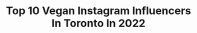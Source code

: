 ---
title: Top 10 Vegan Instagram Influencers In Toronto In 2022
description: >-
  Find top vegan Instagram influencers in Toronto in 2022. Most popular hashtags: #vegan #torontofoodblogger #torontofood #toronto.
platform: Instagram
hits: 73
text_top: Analyze the most popular Instagram profiles on inBeat.
text_bottom: Our search engine aggregates 73 Instagram influencers like this in Toronto, Canada for you to contact.
profiles:
  - username: "thepunnyvegetarian"
    fullname: >-
      The Punny Vegetarian
    bio: >-
      Using wordplay, recipe development, and food photography as activism Featured on @nytcooking, @eatingwell, and @somegoodnews She/Her 📍Toronto
    location: "Canada"
    followers: 9103
    engagement: 1130
    commentsToLikes: 0.199331
    id: ck6u7x16po5od0j71zial0lc6
    verified: false
    hashtags: "#bakersofig, #mangotart, #ketofriendly, #vincentvandoughnut"
  - username: "cheskieeats"
    fullname: >-
      ✨ Cheskie ✨
    bio: >-
      🧁Beauty comes from within, so eat beautiful food 🌻 Blogger for @torontodateideas 🌞 Sharing my spiritual journey @cheskielives
    location: "Canada"
    followers: 5542
    engagement: 420
    commentsToLikes: 0.064762
    id: ck6tic0ny0flh0j71ghph2pog
    verified: false
    hashtags: "#toronto, #datenight, #torontodateideas, #quarantinelife"
  - username: "ladyofrandomnessto"
    fullname: >-
      Lady Of Randomness To 💙
    bio: >-
      Tia 🔹Got a lot of 🖤 for Toronto 🔹Use #ladyofrandomness💙 to get featured 📧: DM or E-Mail me for collabs 🔹2020 Will be the Year of Giveaways 💫
    location: "Canada"
    followers: 13983
    engagement: 338
    commentsToLikes: 0.285591
    id: ck134od81xeii0i19nwpjlp6o
    verified: false
    hashtags: "#desserts, #sweet, #treat, #booming"
  - username: "fortheloveoffoodandlife"
    fullname: >-
      Adriana Paolella
    bio: >-
      Recipe creator Easy food&dinner ideas for busy ppl😊 👩‍🏫Teacher👩‍🍳Cook✏️Writer 👨‍👩‍👦‍👦Wife&Mom 👍🏼Content/Collab Tag for feature 🇨🇦 👇🏻Recipes
    location: "Canada"
    followers: 19575
    engagement: 262
    commentsToLikes: 0.656037
    id: ck55n4hg75gki0i11zbiu2g8y
    verified: false
    hashtags: "#fortheloveoffoodandlife, #kleinburgmoms, #bramptonmoms, #vaughanmoms"
  - username: "dougmcnish"
    fullname: >-
      Doug McNish
    bio: >-
      Executive Vegan Chef - Entrepreneur - Consultant - Author - Educator - Activist - Father. Order my new cookbook The Classics Veganized here 👇🏻
    location: "Canada"
    followers: 40333
    engagement: 108
    commentsToLikes: 0.121681
    id: ck5cgoojzp8vc0i1134yqkozr
    verified: false
    hashtags: "#theclassicsveganized, #vegansofig, #giveaway, #veganized"
  - username: "shaksz_3"
    fullname: >-
      Ahmed Mesallati
    bio: >-
      ▫Mens Physique 🏆 ▫️Actor | Athlete | Architect ▫Toronto | Abu Dhabi | Gold Coast ✖️ 決して満足しない
    location: "Canada"
    followers: 38753
    engagement: 479
    commentsToLikes: 0.033904
    id: ck14jig87kikb0i19w6no7dxd
    verified: false
    hashtags: "#candy, #hollywoodnorth, #motivation, #hulu"
  - username: "yes.foodie"
    fullname: >-
      Wendy | Foodie From Toronto
    bio: >-
      🙋🏻‍♀️ Follow @xowendyli 🇨🇦 📌 Say yaaas to fooood! 📌 Giveaways happening ALL THE TIME!! 📌 DM me for business & collaboration opportunities!!! 合作快樂!
    location: "Canada"
    followers: 5337
    engagement: 575
    commentsToLikes: 0.601844
    id: ck0w0rdugfnql0i198qxvcnip
    verified: false
    hashtags: "#torontoblogger, #foodphotography, #exploretoronto, #hamburger"
  - username: "dineandfash"
    fullname: >-
      Krystle | Toronto Blogger
    bio: >-
      lawyer • travel • food • style • pretty places 🐶 @snuggleswithdouglas business inquiries by email only ↳ 📩 dineandfash@gmail.com see the latest 👇🏽
    location: "Canada"
    followers: 33579
    engagement: 209
    commentsToLikes: 0.348625
    id: ck0ttlwob3a960i19t2km34pw
    verified: false
    hashtags: "#pursueprettythings, #abmhappylife, #f52grams, #lovetoronto"
  - username: "paveesivaa"
    fullname: >-
      Pavee Siva
    bio: >-
      ✨Living my best life✨ Arbonne Executive District Manager Business Inquiries: paveesivapr@gmail.com💌 @ps.impressionss @navsphotography_
    location: "Canada"
    followers: 4118
    engagement: 1111
    commentsToLikes: 0.138520
    id: ckap74qbeimpa0i7898zrzyhd
    verified: false
    hashtags: "#entrepeneurlife, #navsphotography, #psimpressionss, #bossbabe"
  - username: "bisante"
    fullname: >-
      Deeprest
    bio: >-
      29. Toronto. Musician. Vegan. Happiness Crew. Deeprest. Twitch Streamer.
    location: "Canada"
    followers: 16841
    engagement: 185
    commentsToLikes: 0.057604
    id: ck5zwl7es6bj40i14jkpr3sew
    verified: false
    hashtags: ""
---